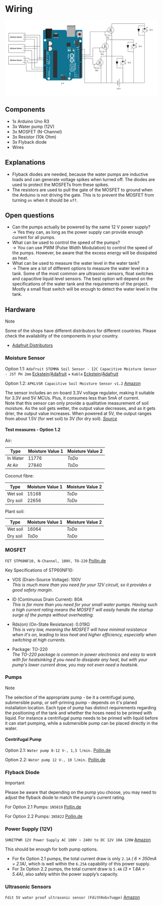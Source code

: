 # Wiring

![Wiring](./wiring.png)

## Components

- 1x Arduino Uno R3
- 3x Water pump (12V)
- 3x MOSFET (N-Channel)
- 3x Resistor (10k Ohm)
- 3x Flyback diode
- Wires

## Explanations

- Flyback diodes are needed, because the water pumps are inductive loads and can generate voltage spikes when turned off. The diodes are used to protect the MOSFETs from these spikes.
- The resistors are used to pull the gate of the MOSFET to ground when the Arduino is not driving the gate. This is to prevent the MOSFET from turning `on` when it should be `off`.

## Open questions

- Can the pumps actually be powered by the same 12 V power supply?  
  -> Yes they can, as long as the power supply can provide enough current for all pumps.
- What can be used to control the speed of the pumps?  
  -> You can use PWM (Pulse Width Modulation) to control the speed of the pumps. However, be aware that the excess energy will be dissipated as heat.
- What can be used to measure the water level in the water tank?  
  -> There are a lot of different options to measure the water level in a tank. Some of the most common are ultrasonic sensors, float switches and capacitive liquid level sensors. The best option will depend on the specifications of the water tank and the requirements of the project. Mostly a small float switch will be enough to detect the water level in the tank.

## Hardware

> [!NOTE]
> Some of the shops have different distributors for different countries. Please check the availability of the components in your country.
>
> - [Adafruit Distributors](https://www.adafruit.com/distributors#Europe-Germany)

### Moisture Sensor

Option 1.1: `Adafruit STEMMA Soil Sensor - I2C Capacitive Moisture Sensor - JST PH 2mm` [Eckstein](https://eckstein-shop.de/Adafruit-STEMMA-Soil-Sensor-I2C-Capacitive-Moisture-Sensor)/[Adafruit](https://www.adafruit.com/product/4026) + `Kable` [Eckstein](https://eckstein-shop.de/Adafruit-JST-PH-4-Pin-to-Male-Header-Cable-I2C-STEMMA-Cable-200mm)/[Adafruit](https://www.adafruit.com/product/3955)

Option 1.2: `APKLVSR Capacitive Soil Moisture Sensor v1.2` [Amazon](https://www.amazon.de/dp/B0CQNF7S7L?ref=ppx_yo2ov_dt_b_fed_asin_title)

The sensor includes an on-board 3.3V voltage regulator, making it suitable for 3.3V and 5V MCUs. Plus, it consumes less than 5mA of current.  
Note that this sensor can only provide a qualitative measurement of soil moisture. As the soil gets wetter, the output value decreases, and as it gets drier, the output value increases. When powered at 5V, the output ranges from about 1.5V (for wet soil) to 3V (for dry soil). _[Source](https://lastminuteengineers.com/capacitive-soil-moisture-sensor-arduino/?__im-UquXvsDs=10996131036671237076&__im-uHzARKFj=9865071246963507851&__im-YksPekTp=15683107729725552582&__im-wjDNCuCu=1635606331705864572&__im-lvfKpTql=17721242664420014734&__im-UJsVCmoP=14109048684889245548)_

#### Test measures - Option 1.2

Air:

| Type     | Moisture Value 1 | Moisture Value 2 |
|----------|------------------|------------------|
| In Water | 11776            | _ToDo_           |
| At Air   | 27840            | _ToDo_           |

Coconut fibre:

| Type     | Moisture Value 1 | Moisture Value 2 |
|----------|------------------|------------------|
| Wet soil | 15168            | _ToDo_           |
| Dry soil | 22656            | _ToDo_           |

Plant soil:

| Type     | Moisture Value 1 | Moisture Value 2 |
|----------|------------------|------------------|
| Wet soil | 16064            | _ToDo_           |
| Dry soil | _ToDo_           | _ToDo_           |

### MOSFET

`FET STP60NF10, N-Channel, 100V, TO-220` [Pollin.de](https://www.pollin.de/p/fet-stp60nf10-n-cahnnel-100v-to-220-131022)

Key Specifications of STP60NF10:

- VDS (Drain-Source Voltage): 100V  
_This is much more than you need for your 12V circuit, so it provides a good safety margin._

- ID (Continuous Drain Current): 80A  
_This is far more than you need for your small water pumps. Having such a high current rating means the MOSFET will easily handle the startup surge of the pumps without overheating._

- Rds(on) (On-State Resistance): 0.019Ω  
_This is very low, meaning the MOSFET will have minimal resistance when it's on, leading to less heat and higher efficiency, especially when switching at high currents._

- Package: TO-220  
_The TO-220 package is common in power electronics and easy to work with for heatsinking if you need to dissipate any heat, but with your pump's lower current draw, you may not even need a heatsink._

### Pumps

> [!NOTE]
> The selection of the appropriate pump - be it a centrifugal pump, submersible pump, or self-priming pump - depends on it's planed installation location. Each type of pump has distinct requirements regarding the positioning of the tank and whether the hoses need to be primed with liquid. For instance a centrifugal pump needs to be primed with liquid before it can start pumping, while a submersible pump can be placed directly in the water.

#### Centrifugal Pump

Option 2.1: `Water pump 8-12 V-, 1,5 l/min.` [Pollin.de](https://www.pollin.de/p/wasserpumpe-8-12-v-1-5-l-min-330134)

Option 2.2: `Water pump 12 V-, 10 l/min.` [Pollin.de](https://www.pollin.de/p/wasserpumpe-12-v-10-l-min-330102)

### Flyback Diode

> [!IMPORTANT]
> Please be aware that depending on the pump you choose, you may need to adjust the flyback diode to match the pump's current rating.

For Option 2.1 Pumps: `1N5819` [Pollin.de](https://www.pollin.de/p/schottky-diode-1n5819-140731)

For Option 2.2 Pumps: `1N5822` [Pollin.de](https://www.pollin.de/p/schottky-diode-1n5822-3-a-40-v-936059)

### Power Supply (12V)

`SHNITPWR 12V Power Supply AC 100V ~ 240V to DC 12V 10A 120W` [Amazon](https://www.amazon.de/gp/product/B08XWJFGFB/ref=ppx_yo_dt_b_asin_title_o00_s00?ie=UTF8&psc=1)

This should be enough for both pump options.

- For 6x Option 2.1 pumps, the total current draw is only `2.1A` _( 6 × 350mA = 2.1A)_, which is well within the `6.25A` capability of this power supply.
- For 3x Option 2.2 pumps, the total current draw is `5.4A` _(3 × 1.8A = 5.4A)_, also safely within the power supply’s capacity.

### Ultrasonic Sensors

`Fdit 5V water proof ultrasonic sensor (Fdith9obv7uqge)` [Amazon](https://www.amazon.de/dp/B07N5GHZVX?ref=ppx_yo2ov_dt_b_fed_asin_title)
